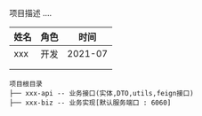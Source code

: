 
项目描述 ....




| 姓名 | 角色 | 时间       |
| ---- | ---- | ---------- |
| xxx  | 开发 | 2021-07 |
|      |      |            |
|      |      |            |




```
项目根目录
├── xxx-api -- 业务接口(实体,DTO,utils,feign接口)
├── xxx-biz -- 业务实现[默认服务端口 : 6060] 
```


